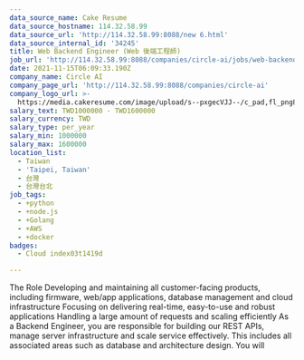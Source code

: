 ```yaml
---
data_source_name: Cake Resume
data_source_hostname: 114.32.58.99
data_source_url: 'http://114.32.58.99:8088/new 6.html'
data_source_internal_id: '34245'
title: Web Backend Engineer (Web 後端工程師)
job_url: 'http://114.32.58.99:8088/companies/circle-ai/jobs/web-backend-engineer-13e457'
date: 2021-11-15T06:09:33.190Z
company_name: Circle AI
company_page_url: 'http://114.32.58.99:8088/companies/circle-ai'
company_logo_url: >-
  https://media.cakeresume.com/image/upload/s--pxgecVJJ--/c_pad,fl_png8,h_200,w_200/v1647844850/gcto8rhhj9wmttku8gid.png
salary_text: TWD1000000 - TWD1600000
salary_currency: TWD
salary_type: per_year
salary_min: 1000000
salary_max: 1600000
location_list:
  - Taiwan
  - 'Taipei, Taiwan'
  - 台灣
  - 台灣台北
job_tags:
  - +python
  - +node.js
  - +Golang
  - +AWS
  - +docker
badges:
  - Cloud index03t1419d

---
```


The Role Developing and maintaining all customer-facing products, including firmware, web/app applications, database management and cloud infrastructure Focusing on delivering real-time, easy-to-use and robust applications Handling a large amount of requests and scaling efficiently As a Backend Engineer, you are responsible for building our REST APIs, manage server infrastructure and scale service effectively. This includes all associated areas such as database and architecture design. You will 